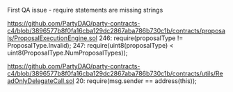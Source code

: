 First QA issue - require statements are missing strings

https://github.com/PartyDAO/party-contracts-c4/blob/3896577b8f0fa16cba129dc2867aba786b730c1b/contracts/proposals/ProposalExecutionEngine.sol
246: require(proposalType != ProposalType.Invalid);
247: require(uint8(proposalType) < uint8(ProposalType.NumProposalTypes));

https://github.com/PartyDAO/party-contracts-c4/blob/3896577b8f0fa16cba129dc2867aba786b730c1b/contracts/utils/ReadOnlyDelegateCall.sol
20: require(msg.sender == address(this));